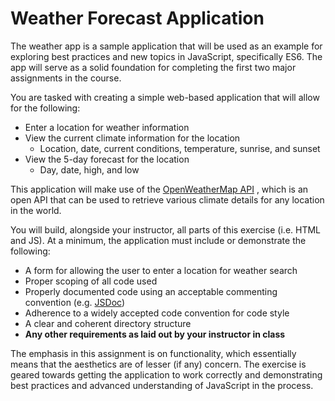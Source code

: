 # Weather Forecast Application

The weather app is a sample application that will be used as an example for exploring best practices and new topics in JavaScript, specifically ES6. The app will serve as a solid foundation for completing the first two major assignments in the course.

You are tasked with creating a simple web-based application that will allow for the
following:

- Enter a location for weather information
- View the current climate information for the location
  - Location, date, current conditions, temperature, sunrise, and sunset
- View the 5-day forecast for the location
  - Day, date, high, and low

This application will make use of the [OpenWeatherMap API](https://openweathermap.org/appid) , which is an open API
that can be used to retrieve various climate details for any location in the world.

You will build, alongside your instructor, all parts of this exercise (i.e. HTML and JS).
At a minimum, the application must include or demonstrate the following:

- A form for allowing the user to enter a location for weather search
- Proper scoping of all code used
- Properly documented code using an acceptable commenting convention (e.g.
[JSDoc](http://usejsdoc.org/))
- Adherence to a widely accepted code convention for code style
- A clear and coherent directory structure
- **Any other requirements as laid out by your instructor in class**

The emphasis in this assignment is on functionality, which essentially means that the aesthetics are of lesser (if any) concern. The exercise is geared towards getting the application to work correctly and demonstrating best practices and advanced understanding of JavaScript in the process.
